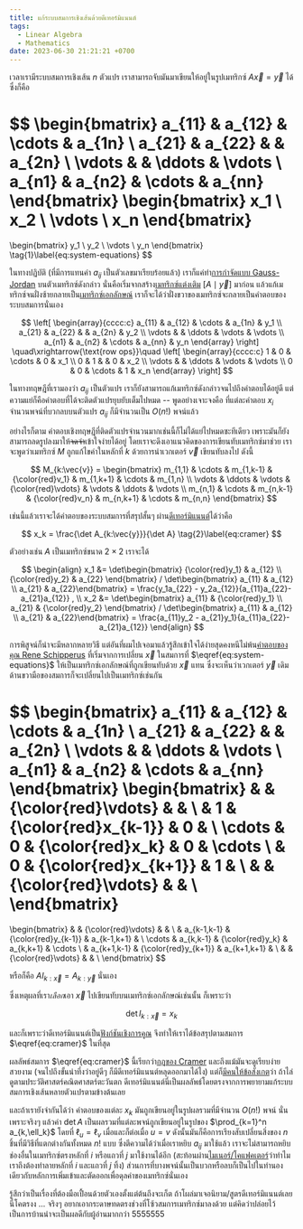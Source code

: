 ```yaml
---
title: แก้ระบบสมการเชิงเส้นด้วยดีเทอร์มิแนนต์
tags:
  - Linear Algebra
  - Mathematics
date: 2023-06-30 21:21:21 +0700
---
```


เวลาเรามีระบบสมการเชิงเส้น $n$ ตัวแปร เราสามารถจับมันมาเขียนให้อยู่ในรูปเมทริกซ์ $A\vec{x} = \vec{y}$ ได้ ซึ่งก็คือ

$$
\begin{bmatrix}
a_{11} & a_{12} & \cdots & a_{1n} \\
a_{21} & a_{22} &        & a_{2n} \\
\vdots &        & \ddots & \vdots \\
a_{n1} & a_{n2} & \cdots & a_{nn}
\end{bmatrix}
\begin{bmatrix}
x_1 \\ x_2 \\ \vdots \\ x_n
\end{bmatrix}
=
\begin{bmatrix}
y_1 \\ y_2 \\ \vdots \\ y_n
\end{bmatrix}
\tag{1}\label{eq:system-equations}
$$

ในทางปฏิบัติ (ที่มีการแทนค่า $a_{ij}$ เป็นตัวเลขมาเรียบร้อยแล้ว) เราก็แค่ทำ[การกำจัดแบบ Gauss-Jordan][gauss-jordan elimination] บนตัวเมทริกซ์ดังกล่าว นั่นคือเริ่มจากสร้าง[เมทริกซ์แต่งเติม][augmented matrix] $[A \mid \vec{y}]$ มาก่อน แล้วแก้เมทริกซ์จนฝั่งซ้ายกลายเป็น[เมทริกซ์เอกลักษณ์][identity matrix] เราก็จะได้ว่าฝั่งขวาของเมทริกซ์จะกลายเป็นคำตอบของระบบสมการนั่นเอง

$$
\left[
\begin{array}{cccc:c}
a_{11} & a_{12} & \cdots & a_{1n} & y_1 \\
a_{21} & a_{22} &        & a_{2n} & y_2 \\
\vdots &        & \ddots & \vdots & \vdots \\
a_{n1} & a_{n2} & \cdots & a_{nn} & y_n
\end{array}
\right]
\quad\xrightarrow{\text{row ops}}\quad
\left[
\begin{array}{cccc:c}
1      & 0 & \cdots & 0      & x_1 \\
0      & 1 &        & 0      & x_2 \\
\vdots &   & \ddots & \vdots & \vdots \\
0      & 0 & \cdots & 1      & x_n
\end{array}
\right]
$$

ในทางทฤษฎีที่เรามองว่า $a_{ij}$ เป็นตัวแปร เราก็ยังสามารถแก้เมทริกซ์ดังกล่าวจนไปถึงคำตอบได้อยู่ดี แต่ความแย่ก็คือคำตอบที่ได้จะติดตัวแปรยุบยับเต็มไปหมด -- พูดอย่างเจาะจงคือ ที่แต่ละคำตอบ $x_i$ จำนวนพจน์ที่บวกลบบนตัวแปร $a_{ij}$ ก็มีจำนวนเป็น $O(n!)$ พจน์แล้ว

อย่างไรก็ตาม คำตอบเชิงทฤษฎีที่ติดตัวแปรจำนวนมากเช่นนี้ก็ไม่ได้แย่ไปหมดซะทีเดียว เพราะมันก็ยังสามารถลดรูปลงมาให้~~จดจำ~~เข้าใจง่ายได้อยู่ โดยเราจะดึงเอาแนวคิดของการเขียนทับเมทริกซ์มาช่วย เราจะพูดว่าเมทริกซ์ $M$ ถูกแก้ไขค่าในหลักที่ $k$ ด้วยการนำเวกเตอร์ $\vec{v}$ เขียนทับลงไป ดังนี้

$$
M_{k:\vec{v}} = \begin{bmatrix}
m_{1,1} & \cdots & m_{1,k-1} & {\color{red}v_1}    & m_{1,k+1} & \cdots & m_{1,n} \\
\vdots  & \ddots & \vdots    & {\color{red}\vdots} & \vdots    & \ddots & \vdots \\
m_{n,1} & \cdots & m_{n,k-1} & {\color{red}v_n}    & m_{n,k+1} & \cdots & m_{n,n}
\end{bmatrix}
$$

เช่นนี้แล้วเราจะได้คำตอบของระบบสมการที่สรุปสั้นๆ ผ่าน[ดีเทอร์มิแนนต์][determinant]ได้ว่าคือ

$$
x_k = \frac{\det A_{k:\vec{y}}}{\det A}
\tag{2}\label{eq:cramer}
$$

ตัวอย่างเช่น $A$ เป็นเมทริกซ์ขนาด $2{\times}2$ เราจะได้

$$
\begin{align}
x_1 &= \det\begin{bmatrix} {\color{red}y_1} & a_{12} \\ {\color{red}y_2} & a_{22} \end{bmatrix}
     / \det\begin{bmatrix} a_{11} & a_{12} \\ a_{21} & a_{22}\end{bmatrix}
     = \frac{y_1a_{22} - y_2a_{12}}{a_{11}a_{22}-a_{21}a_{12}}
     , \\
x_2 &= \det\begin{bmatrix} a_{11} & {\color{red}y_1} \\ a_{21} & {\color{red}y_2} \end{bmatrix}
     / \det\begin{bmatrix} a_{11} & a_{12} \\ a_{21} & a_{22}\end{bmatrix}
     = \frac{a_{11}y_2 - a_{21}y_1}{a_{11}a_{22}-a_{21}a_{12}}
\end{align}
$$

การพิสูจน์ก็น่าจะมีหลากหลายวิธี แต่อันที่ผมไปเจอมาแล้วรู้สึกเข้าใจได้ง่ายสุดคงหนีไม่พ้น[คำตอบของคุณ Rene Schipperus][math.sx why cramer] ที่เริ่มจากการเปลี่ยน $\vec{x}$ ในสมการที่ $\eqref{eq:system-equations}$ ให้เป็นเมทริกซ์เอกลักษณ์ที่ถูกเขียนทับด้วย $\vec{x}$ แทน ซึ่งจะเห็นว่าเวกเตอร์ $\vec{y}$ เดิมด้านขวามือของสมการก็จะเปลี่ยนไปเป็นเมทริกซ์เช่นกัน

$$
\begin{bmatrix}
a_{11} & a_{12} & \cdots & a_{1n} \\
a_{21} & a_{22} &        & a_{2n} \\
\vdots &        & \ddots & \vdots \\
a_{n1} & a_{n2} & \cdots & a_{nn}
\end{bmatrix}
\begin{bmatrix}
       &   & {\color{red}\vdots}  &   & \\
       & 1 & {\color{red}x_{k-1}} & 0 & \\
\cdots & 0 & {\color{red}x_k}     & 0 & \cdots \\
       & 0 & {\color{red}x_{k+1}} & 1 & \\
       &   & {\color{red}\vdots}  &   & \\
\end{bmatrix}
=
\begin{bmatrix}
       &             & {\color{red}\vdots}  &             & \\
       & a_{k-1,k-1} & {\color{red}y_{k-1}} & a_{k-1,k+1} & \\
\cdots & a_{k,k-1}   & {\color{red}y_k}     & a_{k,k+1} & \cdots \\
       & a_{k+1,k-1} & {\color{red}y_{k+1}} & a_{k+1,k+1} & \\
       &             & {\color{red}\vdots}  &             & \\
\end{bmatrix}
$$

หรือก็คือ $AI_{k:\vec{x}} = A_{k:\vec{y}}$ นั่นเอง

ซึ่งเหตุผลที่เรา*เลือก*เอา $\vec{x}$ ไปเขียนทับบนเมทริกซ์เอกลักษณ์เช่นนั้น ก็เพราะว่า

$$
\det I_{k:\vec{x}} = x_k
$$

และก็เพราะว่าดีเทอร์มิแนนต์เป็น[ฟังก์ชันเชิงการคูณ][multiplicative function] จึงทำให้เราได้ข้อสรุปตามสมการ $\eqref{eq:cramer}$ ในที่สุด

ผลลัพธ์สมการ $\eqref{eq:cramer}$ นี้เรียกว่า[กฎของ Cramer][cramer's rule] และถึงแม้มันจะดูเรียบง่ายสวยงาม (จนไปถึงขั้นน่าทึ่งว่าอยู่ดีๆ ก็มีดีเทอร์มิแนนต์หลุดออกมาได้ไง) แต่ก็[มีคนให้ข้อสังเกต][math.sx determinant origin]ว่า ถ้าไล่ดูตามประวัติศาสตร์คณิตศาสตร์ตะวันตก ดีเทอร์มิแนนต์นี่เป็นผลลัพธ์โดยตรงจากการพยายามแก้ระบบสมการเชิงเส้นหลายตัวแปรตามข้างต้นเลย

และถ้าเรายังจำกันได้ว่า คำตอบของแต่ละ $x_k$ มันถูกเขียนอยู่ในรูปผลรวมที่มีจำนวน $O(n!)$ พจน์ นั่นเพราะจริงๆ แล้วค่า $\det A$ เป็นผลรวมที่แต่ละพจน์ถูกเขียนอยู่ในรูปของ $\prod_{k=1}^n a_{k,\ell_k}$ โดยที่ $\ell_u=\ell_v$ เมื่อและก็ต่อเมื่อ $u=v$ ดังนั้นมันก็คือการเรียงสับเปลี่ยนสิ่งของ $n$ ชิ้นที่มีวิธีที่แตกต่างกันทั้งหมด $n!$ แบบ ซึ่งตีความได้ว่าเมื่อเราหยิบ $a_{ij}$ มาใช้แล้ว เราจะไม่สามารถหยิบช่องอื่นในเมทริกซ์ตรงหลักที่ $i$ หรือแถวที่ $j$ มาใช้งานได้อีก (สะท้อนผ่าน[ไมเนอร์/โคแฟคเตอร์][minor matrix]ว่าทำไมเราถึงต้องทำลายหลักที่ $i$ และแถวที่ $j$ ทิ้ง) ส่วนการที่บางพจน์นั้นเป็นบวกหรือลบก็เป็นไปในทำนองเดียวกับหลักการเพิ่มเข้าและตัดออกเพื่อดุลค่าของเมทริกซ์นั่นเอง

รู้สึกว่าเป็นเรื่องที่ต้องมือเปื้อนด้วยตัวเองตั้งแต่ต้นถึงจะเก็ต ถ้าโผล่มาเจอนิยาม/สูตรดีเทอร์มิแนนต์เลยนี่โคตรงง ... จริงๆ อยากเอากระดาษทดตรงช่วงที่โซ้วสมการเมทริกซ์มาลงด้วย แต่คิดว่าปล่อยไว้เป็นการบ้านน่าจะเป็นผลดีกับผู้อ่านมากกว่า 5555555



[gauss-jordan elimination]: //en.wikipedia.org/wiki/Gaussian_elimination
[augmented matrix]: //en.wikipedia.org/wiki/Augmented_matrix
[identity matrix]: //en.wikipedia.org/wiki/Identity_matrix
[determinant]: //en.wikipedia.org/wiki/Determinant
[multiplicative function]: //en.wikipedia.org/wiki/Multiplicative_function
[cramer's rule]: //en.wikipedia.org/wiki/Cramer%27s_rule
[minor matrix]: //en.wikipedia.org/wiki/Minor_(linear_algebra)
[math.sx why cramer]: //math.stackexchange.com/a/1941606/26082
[math.sx determinant origin]: //math.stackexchange.com/a/1977593/26082
